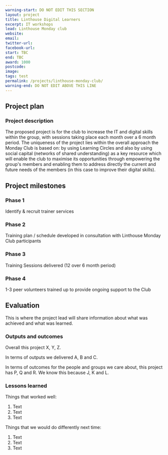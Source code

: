 ```yaml
---
warning-start: DO NOT EDIT THIS SECTION
layout: project
title: Linthouse Digital Learners
excerpt: IT workshops
lead: Linthouse Monday club
website: 
email: 
twitter-url: 
facebook-url: 
start: TBC
end: TBC
award: 1000
postcode: 
image:
tags: test
permalink: /projects/linthouse-monday-club/
warning-end: DO NOT EDIT ABOVE THIS LINE
---
```


## Project plan

### Project description

The proposed project is for the club to increase the IT and digital skills within the group, with sessions taking place each month over a 6 month period.  The uniqueness of the project lies within the overall approach the Monday Club is based on: by using Learning Circles and also by using social capital (networks of shared understanding) as a key resource which will enable the club to maximise its opportunities through empowering the group's members and enabling them to address directly the current and future needs of the members (in this case to improve their digital skills). 



## Project milestones

### Phase 1

Identify & recruit trainer services 

### Phase 2

Training plan / schedule developed in consultation with Linthouse Monday Club participants 

### Phase 3

Training Sessions delivered (12 over 6 month period) 

### Phase 4

1-3 peer volunteers trained up to provide ongoing support to the Club 


## Evaluation

This is where the project lead will share information about what was achieved and what was learned.

### Outputs and outcomes

Overall this project X, Y, Z.

In terms of outputs we delivered A, B and C.

In terms of outcomes for the people and groups we care about, this project has P, Q and R. We know this because J, K and L.

### Lessons learned

Things that worked well:

1. Text
2. Text
3. Text

Things that we would do differently next time:

1. Text
2. Text
3. Text
